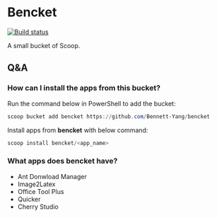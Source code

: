 # Bencket

[![Build status](https://ci.appveyor.com/api/projects/status/ltihf6e1d7bdsebk/branch/master?svg=true)](https://ci.appveyor.com/project/Bennett-Yang/bencket/branch/master)

A small bucket of Scoop.

Q&A
--------

### How can I install the apps from this bucket?

Run the command below in PowerShell to add the bucket:

``` powershell
scoop bucket add bencket https://github.com/Bennett-Yang/bencket
```

Install apps from **bencket** with below command:

``` powershell
scoop install bencket/<app_name>
```

### What apps does bencket have?
* Ant Donwload Manager
* Image2Latex
* Office Tool Plus
* Quicker
* Cherry Studio
